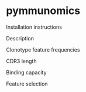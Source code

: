 # pymmunomics

Installation instructions

Description

Clonotype feature frequencies

CDR3 length

Binding capacity

Feature selection

